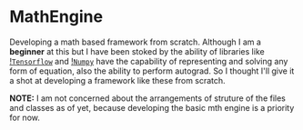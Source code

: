 # MathEngine
Developing a math based framework from scratch. Although I am a __beginner__ at this but I have been stoked by the ability of libraries like [!`Tensorflow`](https://tensorflow.org) and [!`Numpy`](https://www.numpy.org/) have the capability of representing and solving any form of equation, also the ability to perform autograd. So I thought I'll give it a shot at developing a framework like these from scratch. 

__NOTE:__ I am not concerned about the arrangements of struture of the files and classes as of yet, because developing the basic mth engine is a priority for now. 
